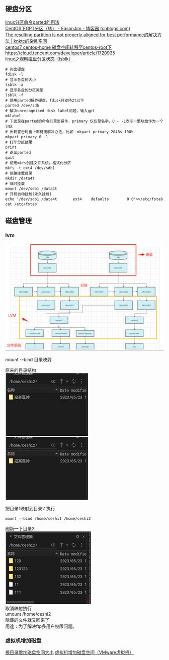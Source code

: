 ## 硬盘分区

[linux分区命令parted的用法](https://www.cnblogs.com/wholj/p/10924129.html)  
[CentOS下GPT分区（转） - EasonJim - 博客园 (cnblogs.com)](https://www.cnblogs.com/EasonJim/p/9583268.html)  
[The resulting partition is not properly aligned for best performance的解决方法 | knktc的杂乱空间](https://knktc.com/2014/06/03/resulting-partition-is-not-properly-aligned-for-best-performance/)  
[centos7 centos-home 磁盘空间转移至centos-root下](https://blog.csdn.net/qq_42095014/article/details/122843769)  
https://cloud.tencent.com/developer/article/1720935  
[linux之观察磁盘分区状态（lsblk）](https://huaweicloud.csdn.net/635669e9d3efff3090b5e72c.html)

```shell
# 列出硬盘
fdisk -l
# 显示各盘的大小
lsblk -a
# 显示各盘的分区类型
lsblk -f
# 使用parted操作硬盘，fdisk只支持2t以下
parted /dev/sdb
# 解决unrecognised disk label问题，输入gpt
mklabel
# 下面是在parted的命令行里面操作，primary 仅仅是名字，0 - -1表示一整块盘作为一个分区
# 出现警告时看上面链接解决办法，比如：mkpart primary 2048s 100%
mkpart primary 0 -1
# 打印分区结果
print
# 退出parted
quit
# 使用mkfs创建文件系统，格式化分区
mkfs -t ext4 /dev/sdb1
# 创建挂载目录
mkdir /data4t
# 临时挂载
mount /dev/sdb1 /data4t
# 开机自动挂载(永久挂载)
echo '/dev/sdb1 /data4t       ext4    defaults        0 0'>>/etc/fstab
cat /etc/fstab
```

## 磁盘管理
### lvm  
![img_15.png](img_15.png)

mount --bind 目录映射   

原来的目录结构  
![img_16.png](img_16.png)
![img_17.png](img_17.png)

把目录1映射到目录2  执行 
```shell
mount --bind /home/ceshi1 /home/ceshi2
``` 
刷新一下目录2  
![img_18.png](img_18.png)  
取消映射执行  
umount /home/ceshi2  
隐藏的文件就又回来了  
用途：为了解决ftp多用户权限问题。   


### 虚拟机增加磁盘  
[根目录增加磁盘空间大小](https://blog.csdn.net/bbrry/article/details/128703667) 
[虚拟机增加磁盘空间（VMware虚拟机）](https://blog.csdn.net/star0116/article/details/123678286)


